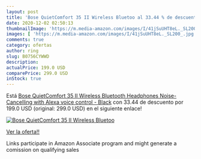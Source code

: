 ```yaml
---
layout: post
title: 'Bose QuietComfort 35 II Wireless Bluetoo al 33.44 % de descuento'
date: 2020-12-02 02:50:13
thumbnailImage: 'https://m.media-amazon.com/images/I/41jSuUHT8eL._SL200_.jpg'
images: [ 'https://m.media-amazon.com/images/I/41jSuUHT8eL._SL200_.jpg' ]
comments: true
category: ofertas
author: ring
slug: B0756CYWWD
description:
actualPrice: 199.0 USD
comparePrice: 299.0 USD
inStock: true
---
```


Está [Bose QuietComfort 35 II Wireless Bluetooth Headphones  Noise-Cancelling  with Alexa voice control - Black](https://www.amazon.com/dp/B0756CYWWD/?tag=tolees-20) con 33.44 de descuento por 199.0 USD (original: 299.0 USD) en el siguiente enlace!

[![Bose QuietComfort 35 II Wireless Bluetoo](https://m.media-amazon.com/images/I/41jSuUHT8eL._SL200_.jpg)](https://www.amazon.com/dp/B0756CYWWD/?tag=tolees-20)

[Ver la oferta!!](https://www.amazon.com/dp/B0756CYWWD/?tag=tolees-20)

Links participate in Amazon Associate program and might generate a comission on qualifying sales


